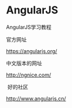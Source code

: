 # AngularJS
AngularJS学习教程

  官方网址
 
  https://angularjs.org/
  
  中文版本的网址
  
  http://ngnice.com/
  
  好的社区
  
  http://www.angularjs.cn/
